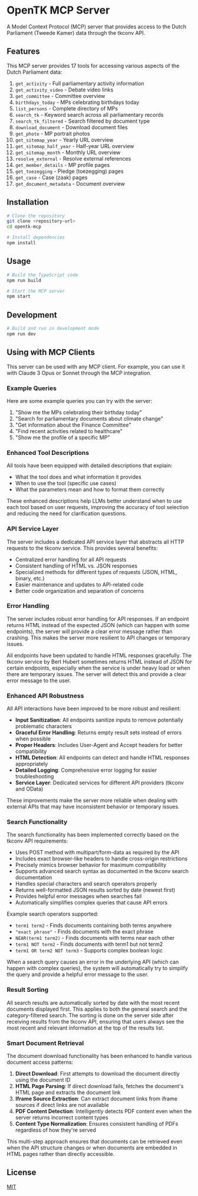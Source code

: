 # OpenTK MCP Server

A Model Context Protocol (MCP) server that provides access to the Dutch Parliament (Tweede Kamer) data through the tkconv API.

## Features

This MCP server provides 17 tools for accessing various aspects of the Dutch Parliament data:

1. `get_activity` - Full parliamentary activity information
2. `get_activity_video` - Debate video links
3. `get_committee` - Committee overview
4. `birthdays_today` - MPs celebrating birthdays today
5. `list_persons` - Complete directory of MPs
6. `search_tk` - Keyword search across all parliamentary records
7. `search_tk_filtered` - Search filtered by document type
8. `download_document` - Download document files
9. `get_photo` - MP portrait photos
10. `get_sitemap_year` - Yearly URL overview
11. `get_sitemap_half_year` - Half-year URL overview
12. `get_sitemap_month` - Monthly URL overview
13. `resolve_external` - Resolve external references
14. `get_member_details` - MP profile pages
15. `get_toezegging` - Pledge (toezegging) pages
16. `get_case` - Case (zaak) pages
17. `get_document_metadata` - Document overview

## Installation

```bash
# Clone the repository
git clone <repository-url>
cd opentk-mcp

# Install dependencies
npm install
```

## Usage

```bash
# Build the TypeScript code
npm run build

# Start the MCP server
npm start
```

## Development

```bash
# Build and run in development mode
npm run dev
```

## Using with MCP Clients

This server can be used with any MCP client. For example, you can use it with Claude 3 Opus or Sonnet through the MCP integration.

### Example Queries

Here are some example queries you can try with the server:

1. "Show me the MPs celebrating their birthday today"
2. "Search for parliamentary documents about climate change"
3. "Get information about the Finance Committee"
4. "Find recent activities related to healthcare"
5. "Show me the profile of a specific MP"

### Enhanced Tool Descriptions

All tools have been equipped with detailed descriptions that explain:

- What the tool does and what information it provides
- When to use the tool (specific use cases)
- What the parameters mean and how to format them correctly

These enhanced descriptions help LLMs better understand when to use each tool based on user requests, improving the accuracy of tool selection and reducing the need for clarification questions.

### API Service Layer

The server includes a dedicated API service layer that abstracts all HTTP requests to the tkconv service. This provides several benefits:

- Centralized error handling for all API requests
- Consistent handling of HTML vs. JSON responses
- Specialized methods for different types of requests (JSON, HTML, binary, etc.)
- Easier maintenance and updates to API-related code
- Better code organization and separation of concerns

### Error Handling

The server includes robust error handling for API responses. If an endpoint returns HTML instead of the expected JSON (which can happen with some endpoints), the server will provide a clear error message rather than crashing. This makes the server more resilient to API changes or temporary issues.

All endpoints have been updated to handle HTML responses gracefully. The tkconv service by Bert Hubert sometimes returns HTML instead of JSON for certain endpoints, especially when the service is under heavy load or when there are temporary issues. The server will detect this and provide a clear error message to the user.

### Enhanced API Robustness

All API interactions have been improved to be more robust and resilient:

- **Input Sanitization**: All endpoints sanitize inputs to remove potentially problematic characters
- **Graceful Error Handling**: Returns empty result sets instead of errors when possible
- **Proper Headers**: Includes User-Agent and Accept headers for better compatibility
- **HTML Detection**: All endpoints can detect and handle HTML responses appropriately
- **Detailed Logging**: Comprehensive error logging for easier troubleshooting
- **Service Layer**: Dedicated services for different API providers (tkconv and OData)

These improvements make the server more reliable when dealing with external APIs that may have inconsistent behavior or temporary issues.

### Search Functionality

The search functionality has been implemented correctly based on the tkconv API requirements:

- Uses POST method with multipart/form-data as required by the API
- Includes exact browser-like headers to handle cross-origin restrictions
- Precisely mimics browser behavior for maximum compatibility
- Supports advanced search syntax as documented in the tkconv search documentation
- Handles special characters and search operators properly
- Returns well-formatted JSON results sorted by date (newest first)
- Provides helpful error messages when searches fail
- Automatically simplifies complex queries that cause API errors

Example search operators supported:
- `term1 term2` - Finds documents containing both terms anywhere
- `"exact phrase"` - Finds documents with the exact phrase
- `NEAR(term1 term2)` - Finds documents with terms near each other
- `term1 NOT term2` - Finds documents with term1 but not term2
- `term1 OR term2 NOT term3` - Supports complex boolean logic

When a search query causes an error in the underlying API (which can happen with complex queries), the system will automatically try to simplify the query and provide a helpful error message to the user.

### Result Sorting

All search results are automatically sorted by date with the most recent documents displayed first. This applies to both the general search and the category-filtered search. The sorting is done on the server side after receiving results from the tkconv API, ensuring that users always see the most recent and relevant information at the top of the results list.

### Smart Document Retrieval

The document download functionality has been enhanced to handle various document access patterns:

1. **Direct Download**: First attempts to download the document directly using the document ID
2. **HTML Page Parsing**: If direct download fails, fetches the document's HTML page and extracts the document link
3. **Iframe Source Extraction**: Can extract document links from iframe sources if direct links are not available
4. **PDF Content Detection**: Intelligently detects PDF content even when the server returns incorrect content types
5. **Content Type Normalization**: Ensures consistent handling of PDFs regardless of how they're served

This multi-step approach ensures that documents can be retrieved even when the API structure changes or when documents are embedded in HTML pages rather than directly accessible.

## License

[MIT](LICENSE)
